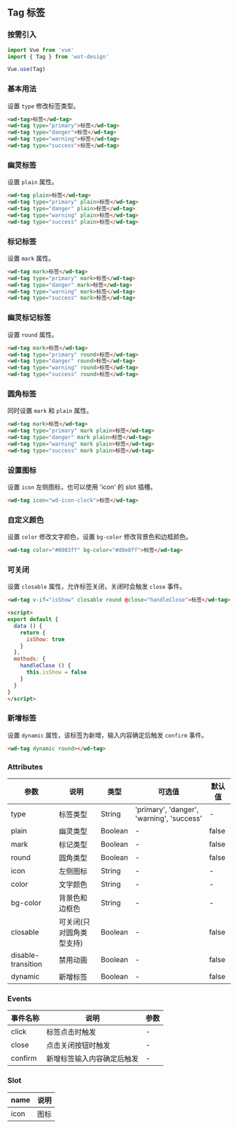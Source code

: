 ## Tag 标签

### 按需引入

```javascript
import Vue from 'vue'
import { Tag } from 'wot-design'

Vue.use(Tag)
```

### 基本用法

设置 `type` 修改标签类型。

```html
<wd-tag>标签</wd-tag>
<wd-tag type="primary">标签</wd-tag>
<wd-tag type="danger">标签</wd-tag>
<wd-tag type="warning">标签</wd-tag>
<wd-tag type="success">标签</wd-tag>
```

### 幽灵标签

设置 `plain` 属性。

```html
<wd-tag plain>标签</wd-tag>
<wd-tag type="primary" plain>标签</wd-tag>
<wd-tag type="danger" plain>标签</wd-tag>
<wd-tag type="warning" plain>标签</wd-tag>
<wd-tag type="success" plain>标签</wd-tag>
```

### 标记标签

设置 `mark` 属性。

```html
<wd-tag mark>标签</wd-tag>
<wd-tag type="primary" mark>标签</wd-tag>
<wd-tag type="danger" mark>标签</wd-tag>
<wd-tag type="warning" mark>标签</wd-tag>
<wd-tag type="success" mark>标签</wd-tag>
```

### 幽灵标记标签

设置 `round` 属性。

```html
<wd-tag mark>标签</wd-tag>
<wd-tag type="primary" round>标签</wd-tag>
<wd-tag type="danger" round>标签</wd-tag>
<wd-tag type="warning" round>标签</wd-tag>
<wd-tag type="success" round>标签</wd-tag>
```

### 圆角标签

同时设置 `mark` 和 `plain` 属性。

```html
<wd-tag mark>标签</wd-tag>
<wd-tag type="primary" mark plain>标签</wd-tag>
<wd-tag type="danger" mark plain>标签</wd-tag>
<wd-tag type="warning" mark plain>标签</wd-tag>
<wd-tag type="success" mark plain>标签</wd-tag>
```

### 设置图标

设置 `icon` 左侧图标，也可以使用 'icon' 的 slot 插槽。

```html
<wd-tag icon="wd-icon-clock">标签</wd-tag>
```

### 自定义颜色

设置 `color` 修改文字颜色，设置 `bg-color` 修改背景色和边框颜色。

```html
<wd-tag color="#0083ff" bg-color="#d0e8ff">标签</wd-tag>
```

### 可关闭

设置 `closable` 属性，允许标签关闭，关闭时会触发 `close` 事件。

```html
<wd-tag v-if="isShow" closable round @close="handleClose">标签</wd-tag>

<script>
export default {
  data () {
    return {
      isShow: true
    }
  },
  methods: {
    handleClose () {
      this.isShow = false
    }
  }
}
</script>
```

### 新增标签

设置 `dynamic` 属性，该标签为新增，输入内容确定后触发 `confirm` 事件。
```html
<wd-tag dynamic round></wd-tag>
```

### Attributes

| 参数      | 说明                                 | 类型      | 可选值       | 默认值   |
|---------- |------------------------------------ |---------- |------------- |-------- |
| type | 标签类型 | String | 'primary', 'danger', 'warning', 'success' | - | - |
| plain | 幽灵类型 | Boolean | - | false |
| mark | 标记类型 | Boolean | - | false |
| round | 圆角类型 | Boolean | - | false |
| icon | 左侧图标 | String | - | - |
| color | 文字颜色 | String | - | - |
| bg-color | 背景色和边框色 | String | - | - |
| closable | 可关闭(只对圆角类型支持) | Boolean | - | false |
| disable-transition | 禁用动画 | Boolean | - | false |
| dynamic | 新增标签 | Boolean | - | false |

### Events

| 事件名称      | 说明                                 | 参数     |
|------------- |------------------------------------ |--------- |
| click | 标签点击时触发 | - |
| close | 点击关闭按钮时触发 | - |
| confirm | 新增标签输入内容确定后触发 | - |

### Slot

| name      | 说明       |
|------------- |----------- |
| icon | 图标 |